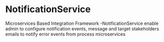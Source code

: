 # NotificationService
Microservices Based Integration Framework -NotificationService enable admin to configure notification events, message and target stakeholders emails to notify error events from process microservices
